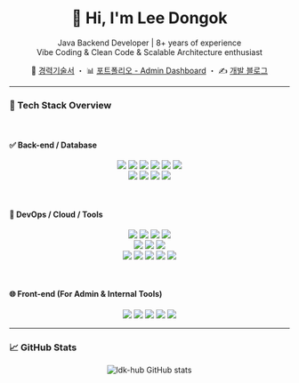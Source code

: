 <h1 align="center">👋 Hi, I'm Lee Dongok</h1>

<p align="center">
  Java Backend Developer | 8+ years of experience<br>  
  Vibe Coding & Clean Code & Scalable Architecture enthusiast
</p>

<p align="center">
  📄 <a href="https://ldk-hub.github.io/about/">경력기술서</a> ・  
  📊 <a href="https://ldk-hub.github.io/%EB%8C%80%EC%8B%9C%EB%B3%B4%EB%93%9C/realtime_system/">포트폴리오 - Admin Dashboard</a> ・  
  ✍️ <a href="https://ldk-hub.github.io/">개발 블로그</a>
</p>

---

### 🔧 Tech Stack Overview

<br/>

#### ✅ Back-end / Database

<p align="center">
  <img src="https://img.shields.io/badge/Java-007396?style=flat&logo=Java&logoColor=white"/>
  <img src="https://img.shields.io/badge/SpringBoot-6DB33F?style=flat&logo=SpringBoot&logoColor=black"/>
  <img src="https://img.shields.io/badge/SpringSecurity-6DB33F?style=flat&logo=SpringSecurity&logoColor=black"/>
  <img src="https://img.shields.io/badge/SpringDataJPA-6DB33F?style=flat&logo=SpringBoot&logoColor=black"/>
  <img src="https://img.shields.io/badge/QueryDSL-6DB33F?style=flat&logo=SpringBoot&logoColor=black"/>
  <img src="https://img.shields.io/badge/JPA-FF6C2C?style=flat&logo=&logoColor=white"/><br/>
  <img src="https://img.shields.io/badge/PostgreSQL-4169E1?style=flat&logo=PostgreSQL&logoColor=white"/>
  <img src="https://img.shields.io/badge/MySQL-4479A1?style=flat&logo=MySQL&logoColor=black"/>
  <img src="https://img.shields.io/badge/MariaDB-003545?style=flat&logo=MariaDB&logoColor=black"/>
  <img src="https://img.shields.io/badge/Oracle-F80000?style=flat&logo=Oracle&logoColor=black"/>
</p>

<br/>

#### 🧩 DevOps / Cloud / Tools

<p align="center">
  <img src="https://img.shields.io/badge/AmazonAWS-232F3E?style=flat&logo=AmazonAWS&logoColor=white"/>
  <img src="https://img.shields.io/badge/MicrosoftAzure-0078D4?style=flat&logo=MicrosoftAzure&logoColor=white"/>
  <img src="https://img.shields.io/badge/AmazonECS-FF9900?style=flat&logo=AmazonECS&logoColor=white"/>
  <img src="https://img.shields.io/badge/AmazonRDS-527FFF?style=flat&logo=AmazonRDS&logoColor=white"/><br/>
  <img src="https://img.shields.io/badge/Linux-FCC624?style=flat&logo=Linux&logoColor=black"/>
  <img src="https://img.shields.io/badge/Docker-2496ED?style=flat&logo=Docker&logoColor=black"/>
  <img src="https://img.shields.io/badge/Jenkins-D24939?style=flat&logo=Jenkins&logoColor=black"/><br/>
  <img src="https://img.shields.io/badge/Git-181717?style=flat&logo=GitHub&logoColor=white"/>
  <img src="https://img.shields.io/badge/svn-FFB13B?style=flat&logo=&logoColor=white"/>
  <img src="https://img.shields.io/badge/SourceTree-0052CC?style=flat&logo=sourcetree&logoColor=white"/>
  <img src="https://img.shields.io/badge/dbeaver-382923?style=flat&logo=DBeaver&logoColor=white"/>
  <img src="https://img.shields.io/badge/postman-FF6C37?style=flat&logo=postman&logoColor=white"/>
</p>

<br/>

#### 🌐 Front-end (For Admin & Internal Tools)

<p align="center">
  <img src="https://img.shields.io/badge/HTML5-E34F26?style=flat&logo=HTML5&logoColor=black"/>
  <img src="https://img.shields.io/badge/JavaScript-F7DF1E?style=flat&logo=JavaScript&logoColor=white"/>
  <img src="https://img.shields.io/badge/Bootstrap-7952B3?style=flat&logo=Bootstrap&logoColor=black"/>
  <img src="https://img.shields.io/badge/Vue.js-4FC08D?style=flat&logo=Vue.js&logoColor=white"/>
  <img src="https://img.shields.io/badge/jQuery-0769AD?style=flat&logo=jQuery&logoColor=white"/>
</p>

---

### 📈 GitHub Stats

<p align="center">
  <img src="https://github-readme-stats.vercel.app/api?username=ldk-hub&show_icons=true&theme=default" alt="ldk-hub GitHub stats"/>
</p>
